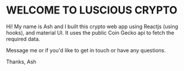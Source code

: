 # WELCOME TO LUSCIOUS CRYPTO

Hi! My name is Ash and I built this crypto web app using Reactjs (using hooks), and 
material UI.  It uses the public Coin Gecko api to fetch the required data.  

Message me or if you'd like to get in touch or have any questions.

Thanks,
Ash